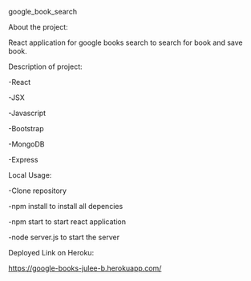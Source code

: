 google_book_search

About the project:

React application for google books search to search for book and save book.

Description of project:

-React

-JSX

-Javascript

-Bootstrap

-MongoDB

-Express

Local Usage:

-Clone repository

-npm install to install all depencies

-npm start to start react application

-node server.js to start the server

Deployed Link on Heroku:

https://google-books-julee-b.herokuapp.com/
